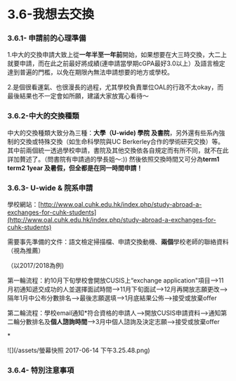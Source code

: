 # 3.6-我想去交換

### 3.6.1- 申請前的心理準備

1.中大的交換申請大致上從**一年半至一年前**開始，如果想要在大三時交換，大二上就要申請，而在此之前最好將成績\(連申請當學期cGPA最好3.0以上）及語言檢定達到普遍的門檻，以免在期限內無法申請想要的地方或學校。

2.是個很看運氣、也很漫長的過程，尤其學校負責單位OAL的行政不太okay，而最後結果也不一定會如所願，建議大家放寬心看待～

### 3.6.2-中大的交換種類

中大的交換種類大致分為三種：**大學（U-wide\) 學院 及書院**，另外還有些系內強制的交換或特殊交換（如生命科學院與UC Berkerley合作的學術研究交換）等。其中前兩個統一透過學校申請，書院及其他交換依各自規定而有所不同，就不在此詳加贅述了。（問書院有申請過的學長姐～:\)\)  然後依照交換時間又可分為**term1 term2  1year 及暑假，但全都是在同一時間申請！**

### 3.6.3- U-wide & 院系申請

學校網站：[http://www.oal.cuhk.edu.hk/index.php/study-abroad-a-exchanges-for-cuhk-students](http://www.oal.cuhk.edu.hk/index.php/study-abroad-a-exchanges-for-cuhk-students)

需要事先準備的文件：語文檢定掃描檔、申請交換動機、**兩個**學校老師的聯絡資料（視為推薦）

（以2017/2018為例\)

第一輪流程：約10月下旬學校會開放CUSIS上“exchange application"項目--&gt;11月初通知遞交成功的人並選擇面試時間--&gt;11月下旬面試--&gt;12月再開放志願更改--&gt;隔年1月中公布分數排名--&gt;最後志願選填--&gt;1月底結果公佈--&gt;接受或放棄offer

第二輪流程：學校email通知\*符合資格的申請人--&gt;開放CUSIS申請資料--&gt;通知第二輪分數排名及**個人諮詢時間**--&gt;3月中個人諮詢及決定志願--&gt;接受或放棄offer

\*

![](/assets/螢幕快照 2017-06-14 下午3.25.48.png)

### 3.6.4- 特別注意事項

### 



